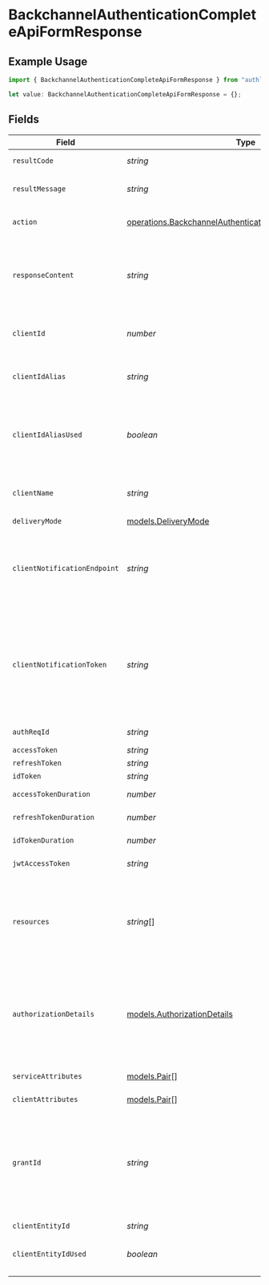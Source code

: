 # BackchannelAuthenticationCompleteApiFormResponse

## Example Usage

```typescript
import { BackchannelAuthenticationCompleteApiFormResponse } from "authlete-2/models/operations";

let value: BackchannelAuthenticationCompleteApiFormResponse = {};
```

## Fields

| Field                                                                                                                                                                                                                                                                              | Type                                                                                                                                                                                                                                                                               | Required                                                                                                                                                                                                                                                                           | Description                                                                                                                                                                                                                                                                        |
| ---------------------------------------------------------------------------------------------------------------------------------------------------------------------------------------------------------------------------------------------------------------------------------- | ---------------------------------------------------------------------------------------------------------------------------------------------------------------------------------------------------------------------------------------------------------------------------------- | ---------------------------------------------------------------------------------------------------------------------------------------------------------------------------------------------------------------------------------------------------------------------------------- | ---------------------------------------------------------------------------------------------------------------------------------------------------------------------------------------------------------------------------------------------------------------------------------- |
| `resultCode`                                                                                                                                                                                                                                                                       | *string*                                                                                                                                                                                                                                                                           | :heavy_minus_sign:                                                                                                                                                                                                                                                                 | The code which represents the result of the API call.                                                                                                                                                                                                                              |
| `resultMessage`                                                                                                                                                                                                                                                                    | *string*                                                                                                                                                                                                                                                                           | :heavy_minus_sign:                                                                                                                                                                                                                                                                 | A short message which explains the result of the API call.                                                                                                                                                                                                                         |
| `action`                                                                                                                                                                                                                                                                           | [operations.BackchannelAuthenticationCompleteApiFormAction](../../models/operations/backchannelauthenticationcompleteapiformaction.md)                                                                                                                                             | :heavy_minus_sign:                                                                                                                                                                                                                                                                 | The next action that the authorization server implementation should take.<br/>                                                                                                                                                                                                     |
| `responseContent`                                                                                                                                                                                                                                                                  | *string*                                                                                                                                                                                                                                                                           | :heavy_minus_sign:                                                                                                                                                                                                                                                                 | The content that the authorization server implementation is to return to the client<br/>application. Its format varies depending on the value of `action` parameter.<br/>                                                                                                          |
| `clientId`                                                                                                                                                                                                                                                                         | *number*                                                                                                                                                                                                                                                                           | :heavy_minus_sign:                                                                                                                                                                                                                                                                 | The client ID of the client application that has made the backchannel authentication<br/>request.<br/>                                                                                                                                                                             |
| `clientIdAlias`                                                                                                                                                                                                                                                                    | *string*                                                                                                                                                                                                                                                                           | :heavy_minus_sign:                                                                                                                                                                                                                                                                 | The client ID alias of the client application that has made the backchannel authentication<br/>request.<br/>                                                                                                                                                                       |
| `clientIdAliasUsed`                                                                                                                                                                                                                                                                | *boolean*                                                                                                                                                                                                                                                                          | :heavy_minus_sign:                                                                                                                                                                                                                                                                 | `true` if the value of the client_id request parameter included in the backchannel<br/>authentication request is the client ID alias. `false` if the value is the original<br/>numeric client ID.<br/>                                                                             |
| `clientName`                                                                                                                                                                                                                                                                       | *string*                                                                                                                                                                                                                                                                           | :heavy_minus_sign:                                                                                                                                                                                                                                                                 | The name of the client application which has made the backchannel authentication request.<br/>                                                                                                                                                                                     |
| `deliveryMode`                                                                                                                                                                                                                                                                     | [models.DeliveryMode](../../models/deliverymode.md)                                                                                                                                                                                                                                | :heavy_minus_sign:                                                                                                                                                                                                                                                                 | N/A                                                                                                                                                                                                                                                                                |
| `clientNotificationEndpoint`                                                                                                                                                                                                                                                       | *string*                                                                                                                                                                                                                                                                           | :heavy_minus_sign:                                                                                                                                                                                                                                                                 | The client notification endpoint to which a notification needs to be sent. This corresponds<br/>to the `client_notification_endpoint` metadata of the client application.<br/>                                                                                                     |
| `clientNotificationToken`                                                                                                                                                                                                                                                          | *string*                                                                                                                                                                                                                                                                           | :heavy_minus_sign:                                                                                                                                                                                                                                                                 | The client notification token which needs to be embedded as a Bearer token in the Authorization<br/>header in the notification. This is the value of the `client_notification_token` request<br/>parameter included in the backchannel authentication request.<br/>                |
| `authReqId`                                                                                                                                                                                                                                                                        | *string*                                                                                                                                                                                                                                                                           | :heavy_minus_sign:                                                                                                                                                                                                                                                                 | The newly issued authentication request ID.<br/>                                                                                                                                                                                                                                   |
| `accessToken`                                                                                                                                                                                                                                                                      | *string*                                                                                                                                                                                                                                                                           | :heavy_minus_sign:                                                                                                                                                                                                                                                                 | The issued access token.<br/>                                                                                                                                                                                                                                                      |
| `refreshToken`                                                                                                                                                                                                                                                                     | *string*                                                                                                                                                                                                                                                                           | :heavy_minus_sign:                                                                                                                                                                                                                                                                 | The issued refresh token.<br/>                                                                                                                                                                                                                                                     |
| `idToken`                                                                                                                                                                                                                                                                          | *string*                                                                                                                                                                                                                                                                           | :heavy_minus_sign:                                                                                                                                                                                                                                                                 | The issued ID token.<br/>                                                                                                                                                                                                                                                          |
| `accessTokenDuration`                                                                                                                                                                                                                                                              | *number*                                                                                                                                                                                                                                                                           | :heavy_minus_sign:                                                                                                                                                                                                                                                                 | The duration of the access token in seconds.<br/>                                                                                                                                                                                                                                  |
| `refreshTokenDuration`                                                                                                                                                                                                                                                             | *number*                                                                                                                                                                                                                                                                           | :heavy_minus_sign:                                                                                                                                                                                                                                                                 | The duration of the refresh token in seconds.<br/>                                                                                                                                                                                                                                 |
| `idTokenDuration`                                                                                                                                                                                                                                                                  | *number*                                                                                                                                                                                                                                                                           | :heavy_minus_sign:                                                                                                                                                                                                                                                                 | The duration of the ID token in seconds.<br/>                                                                                                                                                                                                                                      |
| `jwtAccessToken`                                                                                                                                                                                                                                                                   | *string*                                                                                                                                                                                                                                                                           | :heavy_minus_sign:                                                                                                                                                                                                                                                                 | The issued access token in JWT format.<br/>                                                                                                                                                                                                                                        |
| `resources`                                                                                                                                                                                                                                                                        | *string*[]                                                                                                                                                                                                                                                                         | :heavy_minus_sign:                                                                                                                                                                                                                                                                 | The resources specified by the `resource` request parameters or by the `resource` property<br/>in the request object. If both are given, the values in the request object should be<br/>set. See "Resource Indicators for OAuth 2.0" for details.<br/>                             |
| `authorizationDetails`                                                                                                                                                                                                                                                             | [models.AuthorizationDetails](../../models/authorizationdetails.md)                                                                                                                                                                                                                | :heavy_minus_sign:                                                                                                                                                                                                                                                                 | The authorization details. This represents the value of the `authorization_details`<br/>request parameter in the preceding device authorization request which is defined in<br/>"OAuth 2.0 Rich Authorization Requests".<br/>                                                      |
| `serviceAttributes`                                                                                                                                                                                                                                                                | [models.Pair](../../models/pair.md)[]                                                                                                                                                                                                                                              | :heavy_minus_sign:                                                                                                                                                                                                                                                                 | The attributes of this service that the client application belongs to.<br/>                                                                                                                                                                                                        |
| `clientAttributes`                                                                                                                                                                                                                                                                 | [models.Pair](../../models/pair.md)[]                                                                                                                                                                                                                                              | :heavy_minus_sign:                                                                                                                                                                                                                                                                 | The attributes of the client.<br/>                                                                                                                                                                                                                                                 |
| `grantId`                                                                                                                                                                                                                                                                          | *string*                                                                                                                                                                                                                                                                           | :heavy_minus_sign:                                                                                                                                                                                                                                                                 | the value of the `grant_id` request parameter of the device authorization request.<br/><br/>The `grant_id` request parameter is defined in<br/>[Grant Management for OAuth 2.0](https://openid.net/specs/fapi-grant-management.html)<br/>, which is supported by Authlete 2.3 and newer versions.<br/> |
| `clientEntityId`                                                                                                                                                                                                                                                                   | *string*                                                                                                                                                                                                                                                                           | :heavy_minus_sign:                                                                                                                                                                                                                                                                 | The entity ID of the client.<br/>                                                                                                                                                                                                                                                  |
| `clientEntityIdUsed`                                                                                                                                                                                                                                                               | *boolean*                                                                                                                                                                                                                                                                          | :heavy_minus_sign:                                                                                                                                                                                                                                                                 | Flag which indicates whether the entity ID of the client was used when the request for the access token was made.<br/>                                                                                                                                                             |